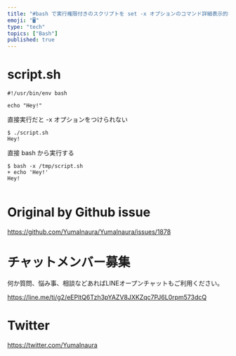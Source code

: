 ```yaml
---
title: "#bash で実行権限付きのスクリプトを set -x オプションのコマンド詳細表示的なモードで実行する方法"
emoji: "🖥"
type: "tech"
topics: ["Bash"]
published: true
---
```


# script.sh

```
#!/usr/bin/env bash

echo "Hey!"
```

直接実行だと -x オプションをつけられない

```
$ ./script.sh
Hey!

```

直接 bash から実行する

```
$ bash -x /tmp/script.sh
+ echo 'Hey!'
Hey!


```


# Original by Github issue

https://github.com/YumaInaura/YumaInaura/issues/1878








<!-- Update From Qiita API -->

# チャットメンバー募集


何か質問、悩み事、相談などあればLINEオープンチャットもご利用ください。

https://line.me/ti/g2/eEPltQ6Tzh3pYAZV8JXKZqc7PJ6L0rpm573dcQ





# Twitter


https://twitter.com/YumaInaura


<!-- Update From Qiita API -->


